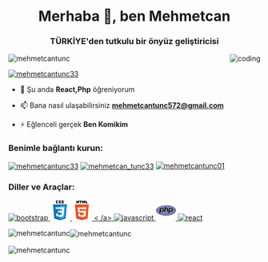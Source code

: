<h1 align="center">Merhaba 👋, ben Mehmetcan</h1>
<h3 align="center">TÜRKİYE'den tutkulu bir önyüz geliştiricisi</h3>
<img align="right" alt="coding" widht="400" src="https://cdn.dribbble.com/users/1162077/screenshots/3848914/programmer.gif">

<p align="left"> <img src=" https://komarev.com/ghpvc/?username=mehmetcantunc&label=Profile%20views&color=0e75b6&style=flat" alt="mehmetcantunc" /> </p>

<p align="left"> <a href="https:/ /twitter.com/mehmetcantunc33" target="blank"><img src="https://img.shields.io/twitter/follow/mehmetcantunc33?logo=twitter&style=for-the-badge" alt="mehmetcantunc33" / ></a> </p>

- 🌱 Şu anda **React,Php** öğreniyorum

- 📫 Bana nasıl ulaşabilirsiniz **mehmetcantunc572@gmail.com**

- ⚡ Eğlenceli gerçek **Ben Komikim**

<h3 align="left">Benimle bağlantı kurun:</h3>
<p align="left">
<a href="https://twitter.com/mehmetcantunc33" target="blank"><img align="center" src="https://raw.githubusercontent.com/rahuldkjain/github-profile-readme-generator /master/src/images/icons/Social/twitter.svg" alt="mehmetcantunc33" height="30" width="40" /></a>
<a href="https://instagram.com/mehmetcan_tunc33 " target="blank"><img align="center" src="https://raw.githubusercontent.com/rahuldkjain/github-profile-readme-generator/master/src/images/icons/Social/instagram.svg " alt="mehmetcan_tunc33" height="30" width="40" /></a>
<a href="https://www.youtube.com/c/mehmetcantunc01" target="blank"><img hizala ="merkez"src="https://raw.githubusercontent.com/rahuldkjain/github-profile-readme-generator/master/src/images/icons/Social/youtube.svg" alt="mehmetcantunc01" height="30" width=" 40" /></a>
</p>

<h3 align="left">Diller ve Araçlar:</h3>
<p align="left"> <a href="https://getbootstrap.com" target="_blank" rel="noreferrer"> <img src="https://raw.githubusercontent.com/devicons/devicon /master/icons/bootstrap/bootstrap-plain-wordmark.svg" alt="bootstrap" width="40" height="40"/> </a> <a href="https://www.w3schools.com /css/" target="_blank" rel="noreferrer"> <img src="https://raw.githubusercontent.com/devicons/devicon/master/icons/css3/css3-original-wordmark.svg" alt= "css3" width="40" height="40"/> </a> <a href="https://www.w3.org/html/" target="_blank" rel="noreferrer"> <img src="https://raw.githubusercontent.com/devicons/devicon/master/icons/html5/html5-original-wordmark.svg" alt="html5" width="40" height="40"/> < /a> <a href="https://developer.mozilla.org/en-US/docs/Web/JavaScript" target="_blank" rel="noreferrer"> <img src="https://raw. githubusercontent.com/devicons/devicon/master/icons/javascript/javascript-original.svg" alt="javascript" width="40" height="40"/> </a> <a href="https:// www.php.net" target="_blank" rel="noreferrer"> <img src="https://raw.githubusercontent.com/devicons/devicon/master/icons/php/php-original.svg" alt= "php" genişliği="40" height="40"/> </a> <a href="https://reactjs.org/" target="_blank" rel="noreferrer"> <img src="https://raw.githubusercontent .com/devicons/devicon/master/icons/react/react-original-wordmark.svg" alt="react" width="40" height="40"/> </a> </p>

<p><img align="left" src="https://github-readme-stats.vercel.app/api/top-langs?username=mehmetcantunc&show_icons=true&locale=en&layout=compact" alt="mehmetcantunc" /> </p>

<p> <img align="center" src="https://github-readme-stats.vercel.app/api?username=mehmetcantunc&show_icons=true&locale=en" alt="mehmetcantunc" /> </p>

<p><img align="center" src="https://github-readme-streak-stats.herokuapp.com/?user=mehmetcantunc&" alt="mehmetcantunc" /></p>
